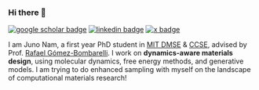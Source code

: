 ### Hi there 👋

[![google scholar badge](https://img.shields.io/badge/Google_Scholar-4285F4?style=for-the-badge&logo=google-scholar&logoColor=white)](https://scholar.google.com/citations?user=xY8pXzUAAAAJ&hl=en)
[![linkedin badge](https://img.shields.io/badge/LinkedIn-0077B5?style=for-the-badge&logo=linkedin&logoColor=white)](https://www.linkedin.com/in/junonam/)
[![x badge](https://img.shields.io/badge/X-000000?style=for-the-badge&logo=x&logoColor=white)](http://twitter.com/junonam_)

I am Juno Nam, a first year PhD student in [MIT DMSE](https://dmse.mit.edu) & [CCSE](https://cse.mit.edu), advised by Prof. [Rafael Gómez-Bombarelli](http://gomezbombarelli.mit.edu).
I work on **dynamics-aware materials design**, using molecular dynamics, free energy methods, and generative models.
I am trying to do enhanced sampling with myself on the landscape of computational materials research!
